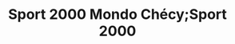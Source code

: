 ---
title: "Sport 2000 Mondo Chécy;Sport 2000"
url: /checy/sport-2000-mondo-checy-sport-2000/
shop: Sport
---